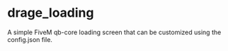 # drage_loading
A simple FiveM qb-core loading screen that can be customized using the config.json file.
